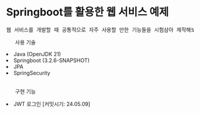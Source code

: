 # Springboot를 활용한 웹 서비스 예제

<pre>
웹 서비스를 개발할 때 공통적으로 자주 사용할 만한 기능들을 시험삼아 제작해보고 있습니다. 백엔드를 중점적으로 다뤄보고자 Restful API 형식으로 개발중인 예제 프로젝트입니다.
</pre>

<ul>사용 기술</ul>
<li>Java (OpenJDK 21)</li>
<li>Springboot (3.2.6-SNAPSHOT)</li>
<li>JPA</li>
<li>SpringSecurity</li>
<br/>
<ul>구현 기능</ul>
<li>JWT 로그인 [커밋시기: 24.05.09]</li>